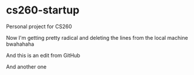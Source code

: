 # cs260-startup
Personal project for CS260

Now I'm getting pretty radical and deleting the lines from the local machine bwahahaha

And this is an edit from GitHub

And another one
